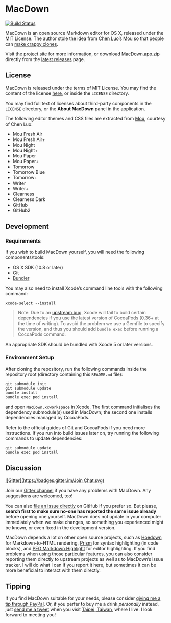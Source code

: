 # MacDown

[![Build Status](https://travis-ci.org/uranusjr/macdown.svg?branch=master)](https://travis-ci.org/uranusjr/macdown)

MacDown is an open source Markdown editor for OS X, released under the MIT License. The author stole the idea from [Chen Luo](https://twitter.com/chenluois)’s [Mou](http://mouapp.com) so that people can [make crappy clones](https://twitter.com/remaerd/status/484914820408279040).

Visit the [project site](http://macdown.uranusjr.com/) for more information, or download [MacDown.app.zip](http://macdown.uranusjr.com/download/latest/) directly from the [latest releases](https://github.com/uranusjr/macdown/releases/latest) page.

## License

MacDown is released under the terms of MIT License. You may find the content of the license [here](http://opensource.org/licenses/MIT), or inside the `LICENSE` directory.

You may find full text of licenses about third-party components in the `LICENSE` directory, or the **About MacDown** panel in the application.

The following editor themes and CSS files are extracted from [Mou](http://mouapp.com), courtesy of Chen Luo:

* Mou Fresh Air
* Mou Fresh Air+
* Mou Night
* Mou Night+
* Mou Paper
* Mou Paper+
* Tomorrow
* Tomorrow Blue
* Tomorrow+
* Writer
* Writer+
* Clearness
* Clearness Dark
* GitHub
* GitHub2

## Development

### Requirements

If you wish to build MacDown yourself, you will need the following components/tools:

* OS X SDK (10.8 or later)
* Git
* [Bundler](http://bundler.io)

You may also need to install Xcode’s command line tools with the following command:

    xcode-select --install

> Note: Due to an [upstream bug](https://github.com/CocoaPods/CocoaPods/issues/2559), Xcode will fail to build certain dependencies if you use the latest version of CocoaPods (0.36+ at the time of writing). To avoid the problem we use a Gemfile to specify the version, and thus you should add `bundle exec` before running a CocoaPods command.

An appropriate SDK should be bundled with Xcode 5 or later versions.

### Environment Setup

After cloning the repository, run the following commands inside the repository root (directory containing this `README.md` file):

    git submodule init
    git submodule update
    bundle install
    bundle exec pod install

and open `MacDown.xcworkspace` in Xcode. The first command initialises the dependency submodule(s) used in MacDown; the second one installs dependencies managed by CocoaPods.

Refer to the official guides of Git and CocoaPods if you need more instructions. If you run into build issues later on, try running the following commands to update dependencies:

    git submodule update
    bundle exec pod install

## Discussion

[![Gitter](https://badges.gitter.im/Join Chat.svg)](https://gitter.im/uranusjr/macdown?utm_source=badge&utm_medium=badge&utm_campaign=pr-badge)

Join our [Gitter channel](https://gitter.im/uranusjr/macdown?utm_source=share-link&utm_medium=link&utm_campaign=share-link) if you have any problems with MacDown. Any suggestions are welcomed, too!

You can also [file an issue directly](https://github.com/uranusjr/macdown/issues/new) on GitHub if you prefer so. But please, **search first to make sure no-one has reported the same issue already** before opening one yourself. MacDown does not update in your computer immediately when we make changes, so something you experienced might be known, or even fixed in the development version.

MacDown depends a lot on other open source projects, such as [Hoedown](https://github.com/hoedown/hoedown) for Markdown-to-HTML rendering, [Prism](http://prismjs.com) for syntax highlighting (in code blocks), and [PEG Markdown Highlight](https://github.com/ali-rantakari/peg-markdown-highlight) for editor highlighting. If you find problems when using those particular features, you can also consider reporting them directly to upstream projects as well as to MacDown’s issue tracker. I will do what I can if you report it here, but sometimes it can be more beneficial to interact with them directly.

## Tipping

If you find MacDown suitable for your needs, please consider [giving me a tip through PayPal](http://macdown.uranusjr.com/faq/#donation). Or, if you perfer to buy me a drink *personally* instead, just [send me a tweet](https://twitter.com/uranusjr) when you visit [Taipei, Taiwan](http://en.wikipedia.org/wiki/Taipei), where I live. I look forward to meeting you!


